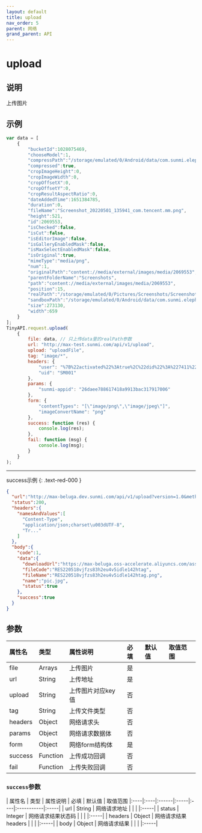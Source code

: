 ```yaml
---
layout: default
title: upload
nav_order: 5
parent: 网络
grand_parent: API
---
```


# upload

## 说明
上传图片

## 示例
```javascript
var data = [
    {
        "bucketId":1028075469,
        "chooseModel":1,
        "compressPath":"/storage/emulated/0/Android/data/com.sunmi.elephant.yzk/cache/luban_disk_ca...",
        "compressed":true,
        "cropImageHeight":0,
        "cropImageWidth":0,
        "cropOffsetX":0,
        "cropOffsetY":0,
        "cropResultAspectRatio":0,
        "dateAddedTime":1651384785,
        "duration":0,
        "fileName":"Screenshot_20220501_135941_com.tencent.mm.png",
        "height":521,
        "id":2069553,
        "isChecked":false,
        "isCut":false,
        "isEditorImage":false,
        "isGalleryEnabledMask":false,
        "isMaxSelectEnabledMask":false,
        "isOriginal":true,
        "mimeType":"media/png",
        "num":1,
        "originalPath":"content://media/external/images/media/2069553",
        "parentFolderName":"Screenshots",
        "path":"content://media/external/images/media/2069553",
        "position":15,
        "realPath":"/storage/emulated/0/Pictures/Screenshots/Screenshot_20220501_135941_com.ten...",
        "sandboxPath":"/storage/emulated/0/Android/data/com.sunmi.elephant.yzk/cache/luban_disk_ca...",
        "size":273130,
        "width":659
    }
];
TinyAPI.request.upload(
    {
        file: data, // 只上传data里的realPath参数
        url: "http://max-test.sunmi.com/api/v1/upload",
        upload: "uploadFile",
        tag: "image/*",
        headers: {
            "user": "%7B%22activated%22%3Atrue%2C%22did%22%3A%227411%22%2C%22",
            "uid": "SM001"
        },
        params: {
            "sunmi-appid": "26daee788617418a9913bac317917006"
        },
        form: {
            "contentTypes": "[\"image/png\",\"image/jpeg\"]",
            "imageConvertName": "png"
        },
        success: function (res) {
            console.log(res);
        },
        fail: function (msg) {
            console.log(msg);
        }
    }
);
```
---
success示例
{: .text-red-000 }
```json
{
  "url":"http://max-beluga.dev.sunmi.com/api/v1/upload?version=1.0&method=upload&pat...",
  "status":200,
  "headers":{
    "namesAndValues":[
      "Content-Type",
      "application/json;charset\u003dUTF-8",
      "Tr..."
    ]
  },
  "body":{
    "code":1,
    "data":{
      "downloadUrl":"https://max-beluga.oss-accelerate.aliyuncs.com/assets/develop/static/TNT220...",
      "fileCode":"RES220518vjfzs83h2eu4v5idle142htag",
      "fileName":"RES220518vjfzs83h2eu4v5idle142htag.png",
      "name":"pic.jpg",
      "status":true
    },
    "success":true
  }
}
```

## 参数

| 属性名     | 类型       | 属性说明       | 必填  | 默认值   | 取值范围                 |
|:--------|:---------|:-----------|:----|:------|:---------------------|
| file    | Arrays   | 上传图片       | 是   |       |  |
| url     | String   | 上传地址       | 是   |       |           |
| upload  | String   | 上传图片对应key值 | 否   |       |           |
| tag     | String   | 上传文件类型     | 否   |       |           |
| headers | Object   | 网络请求头      | 否   |       |   |
| params  | Object   | 网络请求数据体    | 否   |       |   |
| form    | Object   | 网络form结构体  | 是   |       |   |
| success | Function | 上传成功回调     | 否   |       |   |
| fail    | Function | 上传失败回调     | 否   |       |   |

### `success`参数

| 属性名     | 类型       | 属性说明      | 必填  | 默认值   | 取值范围
|:----|:----|:------|:-----|:----|:-----------|:-----|
| url | String | 网络请求地址 |  |  | |:-----|
| status | Integer | 网络请求结果状态码 |  |  | |:-----|
| headers | Object | 网络请求结果headers |  |  |  |:-----|
| body | Object | 网络请求结果 |  |  |  |:-----|